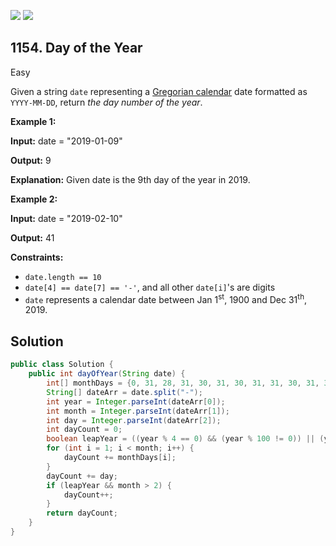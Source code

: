 [![](https://img.shields.io/github/stars/javadev/LeetCode-in-Java?label=Stars&style=flat-square)](https://github.com/javadev/LeetCode-in-Java)
[![](https://img.shields.io/github/forks/javadev/LeetCode-in-Java?label=Fork%20me%20on%20GitHub%20&style=flat-square)](https://github.com/javadev/LeetCode-in-Java/fork)

## 1154\. Day of the Year

Easy

Given a string `date` representing a [Gregorian calendar](https://en.wikipedia.org/wiki/Gregorian_calendar) date formatted as `YYYY-MM-DD`, return _the day number of the year_.

**Example 1:**

**Input:** date = "2019-01-09"

**Output:** 9

**Explanation:** Given date is the 9th day of the year in 2019.

**Example 2:**

**Input:** date = "2019-02-10"

**Output:** 41

**Constraints:**

*   `date.length == 10`
*   `date[4] == date[7] == '-'`, and all other `date[i]`'s are digits
*   `date` represents a calendar date between Jan 1<sup>st</sup>, 1900 and Dec 31<sup>th</sup>, 2019.

## Solution

```java
public class Solution {
    public int dayOfYear(String date) {
        int[] monthDays = {0, 31, 28, 31, 30, 31, 30, 31, 31, 30, 31, 30, 31};
        String[] dateArr = date.split("-");
        int year = Integer.parseInt(dateArr[0]);
        int month = Integer.parseInt(dateArr[1]);
        int day = Integer.parseInt(dateArr[2]);
        int dayCount = 0;
        boolean leapYear = ((year % 4 == 0) && (year % 100 != 0)) || (year % 400 == 0);
        for (int i = 1; i < month; i++) {
            dayCount += monthDays[i];
        }
        dayCount += day;
        if (leapYear && month > 2) {
            dayCount++;
        }
        return dayCount;
    }
}
```